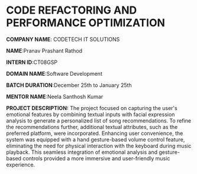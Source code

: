 # CODE REFACTORING AND PERFORMANCE OPTIMIZATION

**COMPANY NAME**: CODETECH IT SOLUTIONS

**NAME**:Pranav Prashant Rathod

**INTERN ID**:CT08GSP

**DOMAIN NAME**:Software Development

**BATCH DURATION**:December 25th to January 25th

**MENTOR NAME**:Neela Santhosh Kumar

**PROJECT DESCRIPTION:**
The project focused on capturing the user's emotional features by combining textual inputs with facial expression analysis to generate a personalized list of song recommendations. To refine the recommendations further, additional textual attributes, such as the preferred platform, were incorporated. Enhancing user convenience, the system was equipped with a hand gesture-based volume control feature, eliminating the need for physical interaction with the keyboard during music playback. This seamless integration of emotional analysis and gesture-based controls provided a more immersive and user-friendly music experience.
